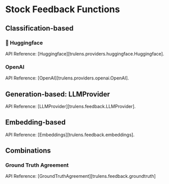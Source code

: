 # Stock Feedback Functions

## Classification-based

### 🤗 Huggingface

API Reference: [Huggingface][trulens.providers.huggingface.Huggingface].

### OpenAI

API Reference: [OpenAI][trulens.providers.openai.OpenAI].

## Generation-based: LLMProvider

API Reference: [LLMProvider][trulens.feedback.LLMProvider].

## Embedding-based

API Reference: [Embeddings][trulens.feedback.embeddings].

## Combinations

### Ground Truth Agreement

API Reference: [GroundTruthAgreement][trulens.feedback.groundtruth]
